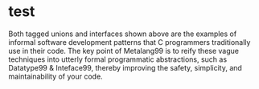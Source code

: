 # test

Both tagged unions and interfaces shown above are the examples of informal software development patterns that C programmers traditionally use in their code. The key point of Metalang99 is to reify these vague techniques into utterly formal programmatic abstractions, such as Datatype99 & Inteface99, thereby improving the safety, simplicity, and maintainability of your code.
